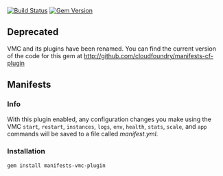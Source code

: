 [![Build Status](https://travis-ci.org/cloudfoundry/manifests-vmc-plugin.png)](https://travis-ci.org/cloudfoundry/manifests-vmc-plugin)
[![Gem Version](https://badge.fury.io/rb/manifests-vmc-plugin.png)](http://badge.fury.io/rb/manifests-vmc-plugin)

## Deprecated
VMC and its plugins have been renamed. You can find the current version of the code for this gem at
http://github.com/cloudfoundry/manifests-cf-plugin

## Manifests
### Info
With this plugin enabled, any configuration changes you make using the VMC `start`, `restart`, `instances`, `logs`, `env`, `health`, `stats`, `scale`, and `app` commands will be saved to a file called *manifest.yml*.

### Installation
```
gem install manifests-vmc-plugin
```

